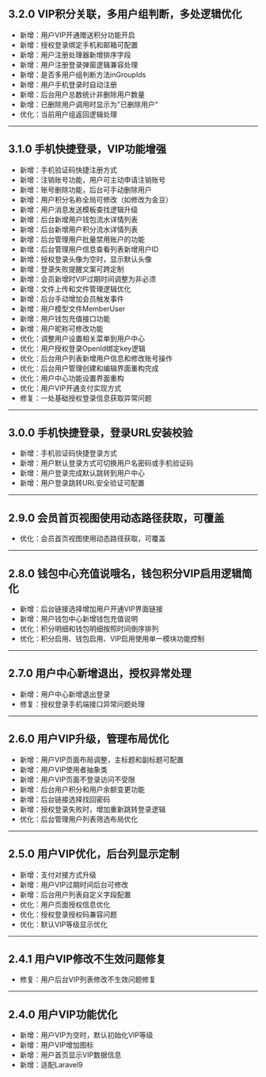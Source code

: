 ## 3.2.0 VIP积分关联，多用户组判断，多处逻辑优化

- 新增：用户VIP开通赠送积分功能开启
- 新增：授权登录绑定手机和邮箱可配置
- 新增：用户注册处理器新增排序字段
- 新增：用户注册登录弹窗逻辑兼容处理
- 新增：是否多用户组判断方法inGroupIds
- 新增：用户手机登录时自动注册
- 新增：后台用户总数统计非删除用户数量
- 新增：已删除用户调用时显示为"已删除用户"
- 优化：当前用户组返回逻辑处理

---

## 3.1.0 手机快捷登录，VIP功能增强

- 新增：手机验证码快捷注册方式
- 新增：注销账号功能，用户可主动申请注销账号
- 新增：账号删除功能，后台可手动删除用户
- 新增：用户积分名称全局可修改（如修改为金豆）
- 新增：用户消息发送模板查找逻辑升级
- 新增：后台新增用户钱包流水详情列表
- 新增：后台新增用户积分流水详情列表
- 新增：后台管理用户批量禁用账户的功能
- 新增：后台管理用户信息查看列表新增用户ID
- 新增：授权登录头像为空时，显示默认头像
- 新增：登录失败提醒文案可跨定制
- 新增：会员新增时VIP过期时间调整为非必须
- 新增：文件上传和文件管理逻辑优化
- 新增：后台手动增加会员触发事件
- 新增：用户模型文件MemberUser
- 新增：用户钱包充值接口功能
- 新增：用户昵称可修改功能
- 优化：调整用户设置相关菜单到用户中心
- 优化：用户授权登录OpenId绑定key逻辑
- 优化：后台用户列表新增用户信息和修改账号操作
- 优化：后台用户管理创建和编辑界面重构完成
- 优化：用户中心功能设置界面重构
- 优化：用户VIP开通支付实现方式
- 修复：一处基础授权登录信息获取异常问题

---

## 3.0.0 手机快捷登录，登录URL安装校验

- 新增：手机验证码快捷登录方式
- 新增：用户默认登录方式可切换用户名密码或手机验证码
- 新增：用户登录完成默认跳转到用户中心
- 新增：用户登录跳转URL安全验证可配置

---

## 2.9.0 会员首页视图使用动态路径获取，可覆盖

- 优化：会员首页视图使用动态路径获取，可覆盖

---

## 2.8.0 钱包中心充值说哦名，钱包积分VIP启用逻辑简化

- 新增：后台链接选择增加用户开通VIP界面链接
- 新增：用户钱包中心新增钱包充值说明
- 优化：积分明细和钱包明细按照时间倒序排列
- 优化：积分启用、钱包启用、VIP启用使用单一模块功能控制

---

## 2.7.0 用户中心新增退出，授权异常处理

- 新增：用户中心新增退出登录
- 修复：授权登录手机端接口异常问题处理

---

## 2.6.0 用户VIP升级，管理布局优化

- 新增：用户VIP页面布局调整，主标题和副标题可配置
- 新增：用户VIP使用者抽象类
- 新增：用户VIP页面不登录访问不受限
- 新增：后台用户积分和用户余额变更功能
- 新增：后台链接选择找回密码
- 新增：授权登录失败时，增加重新跳转登录逻辑
- 优化：后台管理用户列表筛选布局优化

---

## 2.5.0 用户VIP优化，后台列显示定制

- 新增：支付对接方式升级
- 新增：用户VIP过期时间后台可修改
- 新增：后台用户列表自定义字段配置
- 优化：用户页面授权信息优化
- 优化：授权登录授权码兼容问题
- 优化：默认VIP等级显示优化

---

## 2.4.1 用户VIP修改不生效问题修复

- 修复：用户后台VIP列表修改不生效问题修复

---

## 2.4.0 用户VIP功能优化

- 新增：用户VIP为空时，默认初始化VIP等级
- 新增：用户VIP增加图标
- 新增：用户首页显示VIP数据信息
- 新增：适配Laravel9
